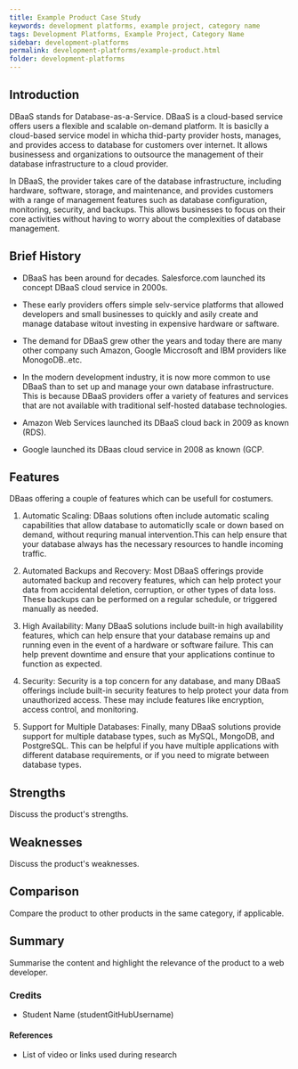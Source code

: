 ```yaml
---
title: Example Product Case Study
keywords: development platforms, example project, category name
tags: Development Platforms, Example Project, Category Name
sidebar: development-platforms
permalink: development-platforms/example-product.html
folder: development-platforms
---
```


## Introduction

DBaaS stands for Database-as-a-Service. DBaaS is a cloud-based service offers users a flexible and scalable on-demand platform. It is basiclly a cloud-based  service model in whicha thid-party provider hosts, manages, and provides access to database for customers over internet. It allows businessess and organizations to outsource the management of their database infrastructure to a cloud provider. 

In DBaaS, the provider takes care of the database infrastructure, including hardware, software, storage, and maintenance, and provides customers with a range of management features such as database configuration, monitoring, security, and backups. This allows businesses to focus on their core activities without having to worry about the complexities of database management.

## Brief History

- DBaaS has been around for decades. Salesforce.com launched its concept DBaaS cloud service in 2000s.

- These early providers offers simple selv-service platforms that allowed developers and small businesses to quickly and asily create and manage database     witout investing in expensive hardware or saftware.

- The demand for DBaaS grew other the years and today there are many other company such Amazon, Google Miccrosoft and IBM providers like MonogoDB..etc.

- In the modern development industry, it is now more common to use DBaaS than to set up and manage your own database infrastructure. This is because DBaaS   providers offer a variety of features and services that are not available with traditional self-hosted database technologies.

- Amazon Web Services launched its DBaaS cloud back in 2009 as known (RDS).

- Google launched its DBaas cloud service in 2008 as known (GCP.



## Features

DBaas offering a couple of features which can be usefull for costumers.
1. Automatic Scaling: DBaas solutions often include automatic scaling capabilities that allow database to automaticlly   scale or down based on demand, without requring manual intervention.This can help ensure that your database always     has the necessary resources to handle incoming traffic.

2. Automated Backups and Recovery: Most DBaaS offerings provide automated backup and recovery features, which can help    protect your data from accidental deletion, corruption, or other types of data loss. These backups can be performed    on a regular schedule, or triggered manually as needed.

3. High Availability: Many DBaaS solutions include built-in high availability features, which can help ensure that your    database remains up and running even in the event of a hardware or software failure. This can help prevent downtime    and ensure that your applications continue to function as expected.

4. Security: Security is a top concern for any database, and many DBaaS offerings include built-in security features to    help protect your data from unauthorized access. These may include features like encryption, access control, and        monitoring.

5. Support for Multiple Databases: Finally, many DBaaS solutions provide support for multiple database types, such as      MySQL, MongoDB, and PostgreSQL. This can be helpful if you have multiple applications with different database          requirements, or if you need to migrate between database types.

## Strengths

Discuss the product's strengths.

## Weaknesses

Discuss the product's weaknesses.

## Comparison

Compare the product to other products in the same category, if applicable.

## Summary

Summarise the content and highlight the relevance of the product to a web developer.

### Credits

- Student Name (studentGitHubUsername)

#### References

- List of video or links used during research
